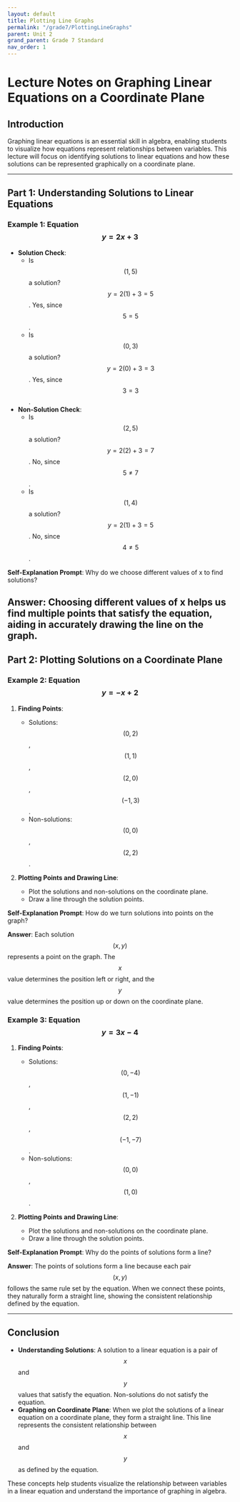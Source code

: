 ```yaml
---
layout: default
title: Plotting Line Graphs
permalink: "/grade7/PlottingLineGraphs"
parent: Unit 2
grand_parent: Grade 7 Standard
nav_order: 1
---
```

# Lecture Notes on Graphing Linear Equations on a Coordinate Plane

## Introduction

Graphing linear equations is an essential skill in algebra, enabling students to visualize how equations represent relationships between variables. This lecture will focus on identifying solutions to linear equations and how these solutions can be represented graphically on a coordinate plane.

---

## Part 1: Understanding Solutions to Linear Equations

### Example 1: Equation $$ y = 2x + 3 $$

- **Solution Check**: 
  - Is $$ (1, 5) $$ a solution? $$ y = 2(1) + 3 = 5 $$. Yes, since $$ 5 = 5 $$.
  - Is $$ (0, 3) $$ a solution? $$ y = 2(0) + 3 = 3 $$. Yes, since $$ 3 = 3 $$.
- **Non-Solution Check**: 
  - Is $$ (2, 5) $$ a solution? $$ y = 2(2) + 3 = 7 $$. No, since $$ 5 \neq 7 $$.
  - Is $$ (1, 4) $$ a solution? $$ y = 2(1) + 3 = 5 $$. No, since $$ 4 \neq 5 $$.

**Self-Explanation Prompt**: Why do we choose different values of x to find solutions?

**Answer**: Choosing different values of x helps us find multiple points that satisfy the equation, aiding in accurately drawing the line on the graph.
---

## Part 2: Plotting Solutions on a Coordinate Plane

### Example 2: Equation $$ y = -x + 2 $$

1. **Finding Points**:
   - Solutions: $$ (0, 2) $$, $$ (1, 1) $$, $$ (2, 0) $$, $$ (-1, 3) $$.
   - Non-solutions: $$ (0, 0) $$, $$ (2, 2) $$.

2. **Plotting Points and Drawing Line**:
   - Plot the solutions and non-solutions on the coordinate plane.
   - Draw a line through the solution points.

**Self-Explanation Prompt**: How do we turn solutions into points on the graph?

**Answer**: Each solution $$ (x, y) $$ represents a point on the graph. The $$ x $$ value determines the position left or right, and the $$ y $$ value determines the position up or down on the coordinate plane.

### Example 3: Equation $$ y = 3x - 4 $$

1. **Finding Points**:
   - Solutions: $$ (0, -4) $$, $$ (1, -1) $$, $$ (2, 2) $$, $$ (-1, -7) $$.
   - Non-solutions: $$ (0, 0) $$, $$ (1, 0) $$.

2. **Plotting Points and Drawing Line**:
   - Plot the solutions and non-solutions on the coordinate plane.
   - Draw a line through the solution points.

**Self-Explanation Prompt**: Why do the points of solutions form a line?

**Answer**: The points of solutions form a line because each pair $$ (x, y) $$ follows the same rule set by the equation. When we connect these points, they naturally form a straight line, showing the consistent relationship defined by the equation.

---

## Conclusion

- **Understanding Solutions**: A solution to a linear equation is a pair of $$ x $$ and $$ y $$ values that satisfy the equation. Non-solutions do not satisfy the equation.
- **Graphing on Coordinate Plane**: When we plot the solutions of a linear equation on a coordinate plane, they form a straight line. This line represents the consistent relationship between $$ x $$ and $$ y $$ as defined by the equation.

These concepts help students visualize the relationship between variables in a linear equation and understand the importance of graphing in algebra.
